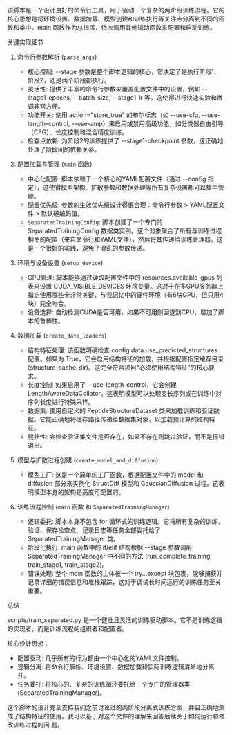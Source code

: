   该脚本是一个设计良好的命令行工具，用于驱动一个复杂的两阶段训练流程。它的核心思想是将环境设置、数据加载、模型创建和训练执行等关注点分离到不同的函数和类中。main
  函数作为总指挥，依次调用其他辅助函数来配置和启动训练。

  关键实现细节

   1. 命令行参数解析 (`parse_args`)
       * 核心控制: --stage 参数是整个脚本逻辑的核心，它决定了是执行阶段1、阶段2，还是两个阶段都执行。
       * 灵活性: 提供了丰富的命令行参数来覆盖配置文件中的设置，例如 --stage1-epochs, --batch-size, --stage1-lr 等。这使得进行快速实验和微调非常方便。
       * 功能开关: 使用 action="store_true" 的布尔标志（如 --use-cfg, --use-length-control,
         --use-amp）来启用或禁用高级功能，如分类器自由引导（CFG）、长度控制和混合精度训练。
       * 检查点依赖: 为阶段2的训练提供了 --stage1-checkpoint 参数，这正确地处理了阶段间的依赖关系。

   2. 配置加载与管理 (`main` 函数)
       * 中心化配置: 脚本依赖于一个核心的YAML配置文件（通过 --config 指定），这使得模型架构、扩散参数和数据处理等所有复杂设置都可以集中管理。
       * 配置优先级: 参数的生效优先级设计得很合理：命令行参数 > YAML配置文件 > 默认硬编码值。
       * `SeparatedTrainingConfig`: 脚本创建了一个专门的 SeparatedTrainingConfig
         数据类实例。这个对象聚合了所有与训练过程相关的配置（来自命令行和YAML文件），然后将其传递给训练管理器。这是一个很好的实践，避免了混乱的参数传递。

   3. 环境与设备设置 (`setup_device`)
       * GPU管理: 脚本能够通过读取配置文件中的 resources.available_gpus 列表来设置 CUDA_VISIBLE_DEVICES
         环境变量。这对于在多GPU服务器上指定使用哪些卡非常关键，与我记忆中的硬件环境（有6块GPU，但只用4块）完全吻合。
       * 设备选择: 自动检测CUDA是否可用，如果不可用则回退到CPU，增加了脚本的鲁棒性。

   4. 数据加载 (`create_data_loaders`)
       * 结构特征处理: 该函数明确检查 config.data.use_predicted_structures 配置。如果为 True，它会启用结构特征的加载，并根据配置指定缓存目录
         (structure_cache_dir)。这完全符合项目“必须使用结构特征”的核心要求。
       * 长度控制: 如果启用了 --use-length-control，它会创建 LengthAwareDataCollator。这表明模型可以处理变长序列或在训练中对序列长度进行特殊采样。
       * 数据集: 使用自定义的 PeptideStructureDataset 类来加载训练和验证数据。它能正确地将缓存路径传递给数据集对象，以加载预计算的结构特征。
       * 健壮性: 会检查验证集文件是否存在，如果不存在则跳过验证，而不是报错退出。

   5. 模型与扩散过程创建 (`create_model_and_diffusion`)
       * 模型工厂: 这是一个简单的工厂函数，根据配置文件中的 model 和 diffusion 部分来实例化 StructDiff 模型和 GaussianDiffusion
         过程。这表明模型本身的架构是高度可配置的。

   6. 训练流程控制 (`main` 函数 和 `SeparatedTrainingManager`)
       * 逻辑委托: 脚本本身不包含 for 循环式的训练逻辑。它将所有复杂的训练、验证、保存检查点、记录日志等任务全部委托给了 SeparatedTrainingManager 类。
       * 阶段化执行: main 函数中的 if/elif 结构根据 --stage 参数调用 SeparatedTrainingManager 中不同的方法 (run_complete_training, train_stage1, train_stage2)。
       * 错误处理: 整个 main 函数的主体被一个 try...except 块包裹，能够捕获并记录详细的错误信息和堆栈跟踪，这对于调试长时间运行的训练任务至关重要。

  总结

  scripts/train_separated.py 是一个健壮且灵活的训练驱动脚本。它不是训练逻辑的实现者，而是训练流程的组织者和配置者。

  核心设计思想：
   * 配置驱动: 几乎所有的行为都由一个中心化的YAML文件控制。
   * 逻辑分离: 将命令行解析、环境设置、数据加载和实际训练逻辑清晰地分离开。
   * 任务委托: 将核心的、复杂的训练循环委托给一个专门的管理器类 (SeparatedTrainingManager)。

  这个脚本的设计完全支持我们之前讨论过的两阶段分离式训练方案，并且正确地集成了结构特征的使用。我可以基于对这个文件的理解来回答后续关于如何运行和修改训练过程的问
  题。